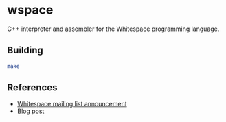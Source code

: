 # wspace

C++ interpreter and assembler for the Whitespace programming language.

## Building

```sh
make
```

## References

- [Whitespace mailing list announcement](https://web.archive.org/web/20141011193149/http://compsoc.dur.ac.uk/archives/whitespace/2008-April/000068.html)
- [Blog post](https://pavelshub.com/blog/2010/10/wspace/)

